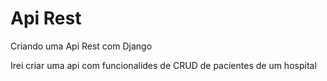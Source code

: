 # Api Rest

 Criando uma Api Rest com Django

 Irei criar uma api com funcionalides de CRUD de pacientes de um hospital
